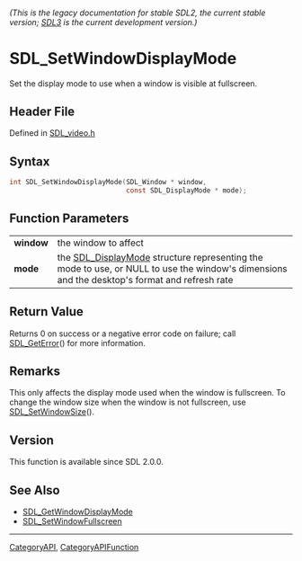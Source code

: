 ###### (This is the legacy documentation for stable SDL2, the current stable version; [SDL3](https://wiki.libsdl.org/SDL3/) is the current development version.)
# SDL_SetWindowDisplayMode

Set the display mode to use when a window is visible at fullscreen.

## Header File

Defined in [SDL_video.h](https://github.com/libsdl-org/SDL/blob/SDL2/include/SDL_video.h)

## Syntax

```c
int SDL_SetWindowDisplayMode(SDL_Window * window,
                             const SDL_DisplayMode * mode);

```

## Function Parameters

|                |                                                                                                                                                                 |
| -------------- | --------------------------------------------------------------------------------------------------------------------------------------------------------------- |
| **window**     | the window to affect                                                                                                                                            |
| **mode**       | the [SDL_DisplayMode](SDL_DisplayMode) structure representing the mode to use, or NULL to use the window's dimensions and the desktop's format and refresh rate |

## Return Value

Returns 0 on success or a negative error code on failure; call
[SDL_GetError](SDL_GetError)() for more information.

## Remarks

This only affects the display mode used when the window is fullscreen. To
change the window size when the window is not fullscreen, use
[SDL_SetWindowSize](SDL_SetWindowSize)().

## Version

This function is available since SDL 2.0.0.

## See Also

* [SDL_GetWindowDisplayMode](SDL_GetWindowDisplayMode)
* [SDL_SetWindowFullscreen](SDL_SetWindowFullscreen)

----
[CategoryAPI](CategoryAPI), [CategoryAPIFunction](CategoryAPIFunction)

